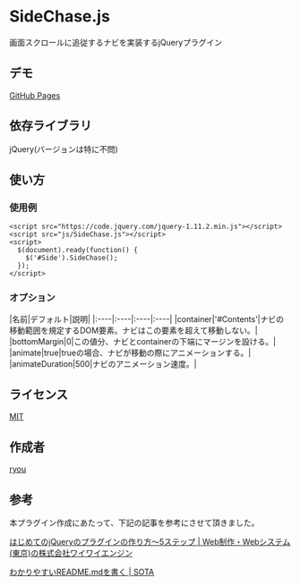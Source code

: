 SideChase.js
====

画面スクロールに追従するナビを実装するjQueryプラグイン

## デモ

[GitHub Pages](http://ryou.github.io/SideChase.js/example/)

## 依存ライブラリ

jQuery(バージョンは特に不問)

## 使い方

### 使用例

```
<script src="https://code.jquery.com/jquery-1.11.2.min.js"></script>
<script src="js/SideChase.js"></script>
<script>
  $(document).ready(function() {
    $('#Side').SideChase();
  });
</script>
```

### オプション

|名前|デフォルト|説明|
|:----|:----|:----|:----|
|container|'#Contents'|ナビの移動範囲を規定するDOM要素。ナビはこの要素を超えて移動しない。|
|bottomMargin|0|この値分、ナビとcontainerの下端にマージンを設ける。|
|animate|true|trueの場合、ナビが移動の際にアニメーションする。|
|animateDuration|500|ナビのアニメーション速度。|

## ライセンス

[MIT](https://github.com/tcnksm/tool/blob/master/LICENCE)

## 作成者

[ryou](https://github.com/)

## 参考

本プラグイン作成にあたって、下記の記事を参考にさせて頂きました。

[はじめてのjQueryのプラグインの作り方～5ステップ | Web制作・Webシステム(東京)の株式会社ワイワイエンジン](http://yyengine.jp/blog/jquery/jquery-plugin-5step/)

[わかりやすいREADME.mdを書く | SOTA](http://deeeet.com/writing/2014/07/31/readme/)
